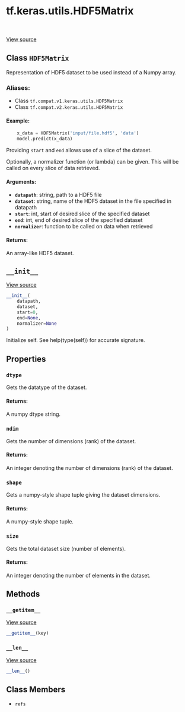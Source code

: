 <div itemscope itemtype="http://developers.google.com/ReferenceObject">
<meta itemprop="name" content="tf.keras.utils.HDF5Matrix" />
<meta itemprop="path" content="Stable" />
<meta itemprop="property" content="dtype"/>
<meta itemprop="property" content="ndim"/>
<meta itemprop="property" content="shape"/>
<meta itemprop="property" content="size"/>
<meta itemprop="property" content="__getitem__"/>
<meta itemprop="property" content="__init__"/>
<meta itemprop="property" content="__len__"/>
<meta itemprop="property" content="refs"/>
</div>

# tf.keras.utils.HDF5Matrix

<!-- Insert buttons -->

<table class="tfo-notebook-buttons tfo-api" align="left">
</table>

<a target="_blank" href="/code/stable/tensorflow/python/keras/utils/io_utils.py">View source</a>



## Class `HDF5Matrix`

<!-- Start diff -->
Representation of HDF5 dataset to be used instead of a Numpy array.



### Aliases:

* Class `tf.compat.v1.keras.utils.HDF5Matrix`
* Class `tf.compat.v2.keras.utils.HDF5Matrix`


<!-- Placeholder for "Used in" -->


#### Example:



```python
    x_data = HDF5Matrix('input/file.hdf5', 'data')
    model.predict(x_data)
```

Providing `start` and `end` allows use of a slice of the dataset.

Optionally, a normalizer function (or lambda) can be given. This will
be called on every slice of data retrieved.

#### Arguments:


* <b>`datapath`</b>: string, path to a HDF5 file
* <b>`dataset`</b>: string, name of the HDF5 dataset in the file specified
    in datapath
* <b>`start`</b>: int, start of desired slice of the specified dataset
* <b>`end`</b>: int, end of desired slice of the specified dataset
* <b>`normalizer`</b>: function to be called on data when retrieved


#### Returns:

An array-like HDF5 dataset.


<h2 id="__init__"><code>__init__</code></h2>

<a target="_blank" href="/code/stable/tensorflow/python/keras/utils/io_utils.py">View source</a>

``` python
__init__(
    datapath,
    dataset,
    start=0,
    end=None,
    normalizer=None
)
```

Initialize self.  See help(type(self)) for accurate signature.




## Properties

<h3 id="dtype"><code>dtype</code></h3>

Gets the datatype of the dataset.


#### Returns:

A numpy dtype string.


<h3 id="ndim"><code>ndim</code></h3>

Gets the number of dimensions (rank) of the dataset.


#### Returns:

An integer denoting the number of dimensions (rank) of the dataset.


<h3 id="shape"><code>shape</code></h3>

Gets a numpy-style shape tuple giving the dataset dimensions.


#### Returns:

A numpy-style shape tuple.


<h3 id="size"><code>size</code></h3>

Gets the total dataset size (number of elements).


#### Returns:

An integer denoting the number of elements in the dataset.




## Methods

<h3 id="__getitem__"><code>__getitem__</code></h3>

<a target="_blank" href="/code/stable/tensorflow/python/keras/utils/io_utils.py">View source</a>

``` python
__getitem__(key)
```




<h3 id="__len__"><code>__len__</code></h3>

<a target="_blank" href="/code/stable/tensorflow/python/keras/utils/io_utils.py">View source</a>

``` python
__len__()
```






## Class Members

* `refs` <a id="refs"></a>
